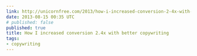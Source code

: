 ```yaml
---
link: http://unicornfree.com/2013/how-i-increased-conversion-2-4x-with-better-copywriting
date: 2013-08-15 00:35 UTC
# published: false
published: true
title: How I increased conversion 2.4x with better copywriting
tags:
- copywriting
---
```




